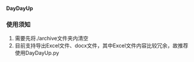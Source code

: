#### DayDayUp
### 使用须知
1. 需要先将./archive文件夹内清空
2. 目前支持导出Excel文件、docx文件，其中Excel文件内容比较冗余，故推荐使用DayDayUp.py
